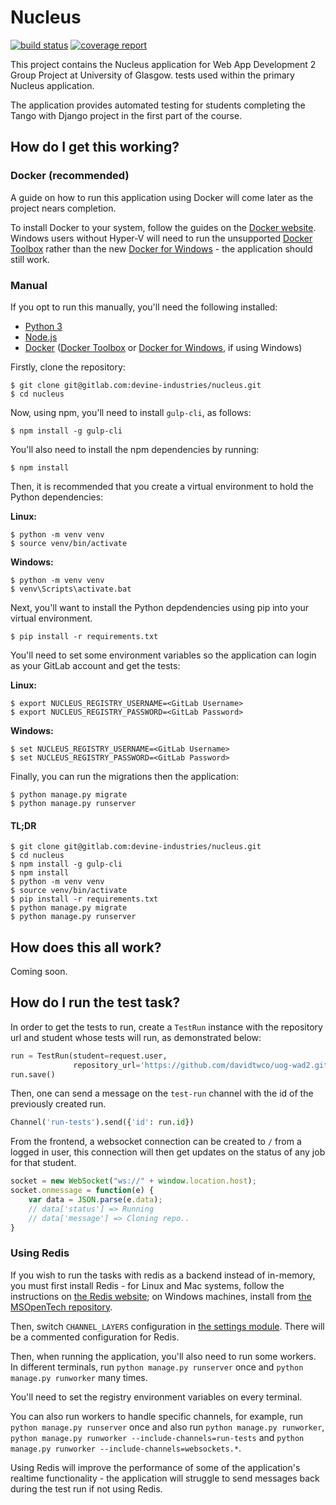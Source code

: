 # Nucleus
[![build status](https://gitlab.com/devine-industries/nucleus/badges/master/build.svg)](https://gitlab.com/devine-industries/nucleus/commits/master)
[![coverage report](https://gitlab.com/devine-industries/nucleus/badges/master/coverage.svg)](https://gitlab.com/devine-industries/nucleus/commits/master)

This project contains the Nucleus application for Web App Development 2 Group Project at University of Glasgow.
tests used within the primary Nucleus application. 

The application provides automated testing for students completing the Tango with Django project in the first part of the course.

## How do I get this working?
### Docker (recommended)
A guide on how to run this application using Docker will come later as the project nears completion.

To install Docker to your system, follow the guides on the [Docker website](https://www.docker.com/products/overview). Windows users without Hyper-V will need to run the unsupported [Docker Toolbox](https://www.docker.com/products/docker-toolbox) rather than the new [Docker for Windows](https://docs.docker.com/docker-for-windows/) - the application should still work.
### Manual
If you opt to run this manually, you'll need the following installed:

* [Python 3](http://python.org/)
* [Node.js](https://nodejs.org/en/)
* [Docker](https://www.docker.com/products/overview) ([Docker Toolbox](https://www.docker.com/products/docker-toolbox) or [Docker for Windows](https://docs.docker.com/docker-for-windows/), if using Windows)

Firstly, clone the repository:

```
$ git clone git@gitlab.com:devine-industries/nucleus.git
$ cd nucleus
```

Now, using npm, you'll need to install `gulp-cli`, as follows:

```
$ npm install -g gulp-cli
```

You'll also need to install the npm dependencies by running:

```
$ npm install
```

Then, it is recommended that you create a virtual environment to hold the Python dependencies:

**Linux:**
```
$ python -m venv venv
$ source venv/bin/activate
```

**Windows:**
```
$ python -m venv venv
$ venv\Scripts\activate.bat
```

Next, you'll want to install the Python depdendencies using pip into your virtual environment.

```
$ pip install -r requirements.txt
```

You'll need to set some environment variables so the application can login as your GitLab account and get the tests:

**Linux:**
```
$ export NUCLEUS_REGISTRY_USERNAME=<GitLab Username>
$ export NUCLEUS_REGISTRY_PASSWORD=<GitLab Password>
```

**Windows:**
```
$ set NUCLEUS_REGISTRY_USERNAME=<GitLab Username>
$ set NUCLEUS_REGISTRY_PASSWORD=<GitLab Password>
```

Finally, you can run the migrations then the application:

```
$ python manage.py migrate
$ python manage.py runserver
```

#### TL;DR
```
$ git clone git@gitlab.com:devine-industries/nucleus.git
$ cd nucleus
$ npm install -g gulp-cli
$ npm install
$ python -m venv venv
$ source venv/bin/activate
$ pip install -r requirements.txt
$ python manage.py migrate
$ python manage.py runserver
```

## How does this all work?
Coming soon.

## How do I run the test task?
In order to get the tests to run, create a `TestRun` instance with the repository url and student whose tests will run, as demonstrated below:

```python
run = TestRun(student=request.user,
              repository_url='https://github.com/davidtwco/uog-wad2.git')
run.save()
```

Then, one can send a message on the `test-run` channel with the id of the previously created run.

```python
Channel('run-tests').send({'id': run.id})
```

From the frontend, a websocket connection can be created to `/` from a logged in user, this connection will then get updates on the status of any job for that student. 

```javascript
socket = new WebSocket("ws://" + window.location.host);
socket.onmessage = function(e) {
    var data = JSON.parse(e.data);
    // data['status'] => Running
    // data['message'] => Cloning repo..
}
```

### Using Redis
If you wish to run the tasks with redis as a backend instead of in-memory, you must first install Redis - for Linux and Mac systems, follow the instructions on [the Redis website](https://redis.io/download); on Windows machines, install from [the MSOpenTech repository](https://github.com/MSOpenTech/redis/releases).

Then, switch `CHANNEL_LAYERS` configuration in [the settings module](nucleus/settings.py). There will be a commented configuration for Redis.

Then, when running the application, you'll also need to run some workers. In different terminals, run `python manage.py runserver` once and `python manage.py runworker` many times.

You'll need to set the registry environment variables on every terminal.

You can also run workers to handle specific channels, for example, run `python manage.py runserver` once and also run `python manage.py runworker`, `python manage.py runworker --include-channels=run-tests` and `python manage.py runworker --include-channels=websockets.*`.

Using Redis will improve the performance of some of the application's realtime functionality - the application will struggle to send messages back during the test run if not using Redis.